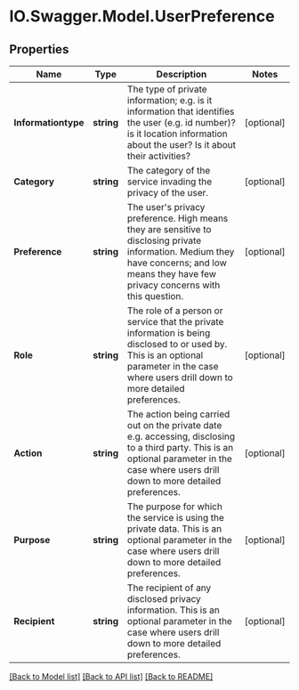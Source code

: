 # IO.Swagger.Model.UserPreference
## Properties

Name | Type | Description | Notes
------------ | ------------- | ------------- | -------------
**Informationtype** | **string** | The type of private information; e.g. is it information that identifies the user (e.g. id number)? is it location information about the user? Is it about their activities?  | [optional] 
**Category** | **string** | The category of the service invading the privacy of the user.  | [optional] 
**Preference** | **string** | The user&#39;s privacy preference. High means they are sensitive to disclosing private information. Medium they have concerns; and low means they have few privacy concerns with this question.  | [optional] 
**Role** | **string** | The role of a person or service that the private information is being disclosed to or used by. This is an optional parameter in the case where users drill down to more detailed preferences.  | [optional] 
**Action** | **string** | The action being carried out on the private date e.g. accessing, disclosing to a third party. This is an optional parameter in the case where users drill down to more detailed preferences.   | [optional] 
**Purpose** | **string** | The purpose for which the service is using the private data. This is an optional parameter in the case where users drill down to more detailed preferences.  | [optional] 
**Recipient** | **string** | The recipient of any disclosed privacy information. This is an optional parameter in the case where users drill down to more detailed preferences.  | [optional] 

[[Back to Model list]](../README.md#documentation-for-models) [[Back to API list]](../README.md#documentation-for-api-endpoints) [[Back to README]](../README.md)

